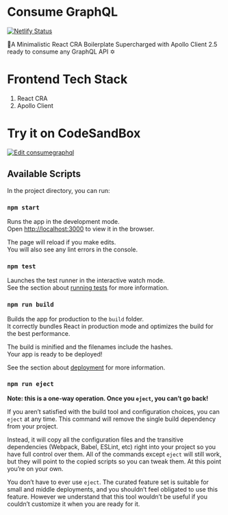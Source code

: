 # Consume GraphQL 

[![Netlify Status](https://api.netlify.com/api/v1/badges/424756a2-c9f2-4921-b11c-867596aedcf9/deploy-status)](https://consume-graphql.netlify.com/)

🚀A Minimalistic React CRA Boilerplate Supercharged with Apollo Client 2.5 ready to consume any GraphQL API ✡️

# Frontend Tech Stack

1) React CRA
2) Apollo Client 

# Try it on CodeSandBox

[![Edit consumegraphql](https://codesandbox.io/static/img/play-codesandbox.svg)](https://codesandbox.io/s/7yy7m6yyn1?fontsize=14)


## Available Scripts

In the project directory, you can run:

### `npm start`

Runs the app in the development mode.<br>
Open [http://localhost:3000](http://localhost:3000) to view it in the browser.

The page will reload if you make edits.<br>
You will also see any lint errors in the console.

### `npm test`

Launches the test runner in the interactive watch mode.<br>
See the section about [running tests](https://facebook.github.io/create-react-app/docs/running-tests) for more information.

### `npm run build`

Builds the app for production to the `build` folder.<br>
It correctly bundles React in production mode and optimizes the build for the best performance.

The build is minified and the filenames include the hashes.<br>
Your app is ready to be deployed!

See the section about [deployment](https://facebook.github.io/create-react-app/docs/deployment) for more information.

### `npm run eject`

**Note: this is a one-way operation. Once you `eject`, you can’t go back!**

If you aren’t satisfied with the build tool and configuration choices, you can `eject` at any time. This command will remove the single build dependency from your project.

Instead, it will copy all the configuration files and the transitive dependencies (Webpack, Babel, ESLint, etc) right into your project so you have full control over them. All of the commands except `eject` will still work, but they will point to the copied scripts so you can tweak them. At this point you’re on your own.

You don’t have to ever use `eject`. The curated feature set is suitable for small and middle deployments, and you shouldn’t feel obligated to use this feature. However we understand that this tool wouldn’t be useful if you couldn’t customize it when you are ready for it.

